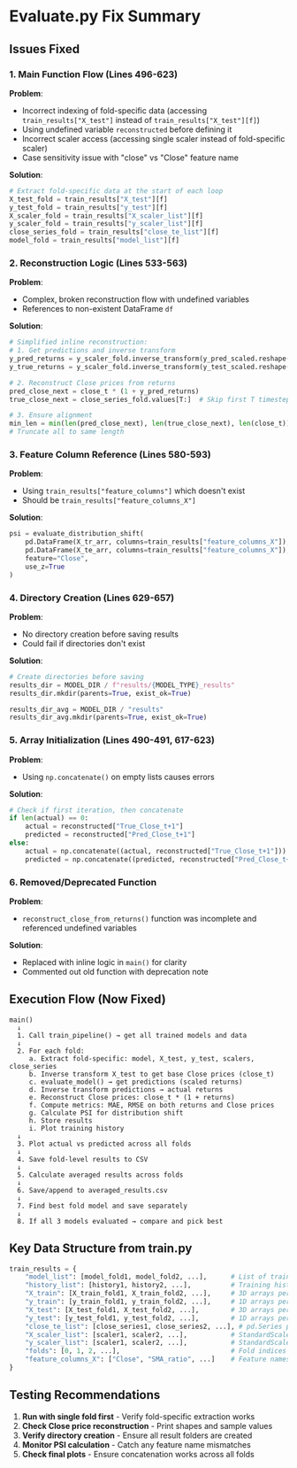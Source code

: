 # Evaluate.py Fix Summary

## Issues Fixed

### 1. **Main Function Flow (Lines 496-623)**
**Problem**: 
- Incorrect indexing of fold-specific data (accessing `train_results["X_test"]` instead of `train_results["X_test"][f]`)
- Using undefined variable `reconstructed` before defining it
- Incorrect scaler access (accessing single scaler instead of fold-specific scaler)
- Case sensitivity issue with "close" vs "Close" feature name

**Solution**:
```python
# Extract fold-specific data at the start of each loop
X_test_fold = train_results["X_test"][f]
y_test_fold = train_results["y_test"][f]
X_scaler_fold = train_results["X_scaler_list"][f]
y_scaler_fold = train_results["y_scaler_list"][f]
close_series_fold = train_results["close_te_list"][f]
model_fold = train_results["model_list"][f]
```

### 2. **Reconstruction Logic (Lines 533-563)**
**Problem**: 
- Complex, broken reconstruction flow with undefined variables
- References to non-existent DataFrame `df`

**Solution**:
```python
# Simplified inline reconstruction:
# 1. Get predictions and inverse transform
y_pred_returns = y_scaler_fold.inverse_transform(y_pred_scaled.reshape(-1, 1)).flatten()
y_true_returns = y_scaler_fold.inverse_transform(y_test_scaled.reshape(-1, 1)).flatten()

# 2. Reconstruct Close prices from returns
pred_close_next = close_t * (1 + y_pred_returns)
true_close_next = close_series_fold.values[T:]  # Skip first T timesteps

# 3. Ensure alignment
min_len = min(len(pred_close_next), len(true_close_next), len(close_t))
# Truncate all to same length
```

### 3. **Feature Column Reference (Lines 580-593)**
**Problem**: 
- Using `train_results["feature_columns"]` which doesn't exist
- Should be `train_results["feature_columns_X"]`

**Solution**:
```python
psi = evaluate_distribution_shift(
    pd.DataFrame(X_tr_arr, columns=train_results["feature_columns_X"]),
    pd.DataFrame(X_te_arr, columns=train_results["feature_columns_X"]),
    feature="Close",
    use_z=True
)
```

### 4. **Directory Creation (Lines 629-657)**
**Problem**: 
- No directory creation before saving results
- Could fail if directories don't exist

**Solution**:
```python
# Create directories before saving
results_dir = MODEL_DIR / f"results/{MODEL_TYPE}_results"
results_dir.mkdir(parents=True, exist_ok=True)

results_dir_avg = MODEL_DIR / "results"
results_dir_avg.mkdir(parents=True, exist_ok=True)
```

### 5. **Array Initialization (Lines 490-491, 617-623)**
**Problem**: 
- Using `np.concatenate()` on empty lists causes errors

**Solution**:
```python
# Check if first iteration, then concatenate
if len(actual) == 0:
    actual = reconstructed["True_Close_t+1"]
    predicted = reconstructed["Pred_Close_t+1"]
else:
    actual = np.concatenate((actual, reconstructed["True_Close_t+1"]))
    predicted = np.concatenate((predicted, reconstructed["Pred_Close_t+1"]))
```

### 6. **Removed/Deprecated Function**
**Problem**: 
- `reconstruct_close_from_returns()` function was incomplete and referenced undefined variables

**Solution**:
- Replaced with inline logic in `main()` for clarity
- Commented out old function with deprecation note

## Execution Flow (Now Fixed)

```
main()
  ↓
  1. Call train_pipeline() → get all trained models and data
  ↓
  2. For each fold:
     a. Extract fold-specific: model, X_test, y_test, scalers, close_series
     b. Inverse transform X_test to get base Close prices (close_t)
     c. evaluate_model() → get predictions (scaled returns)
     d. Inverse transform predictions → actual returns
     e. Reconstruct Close prices: close_t * (1 + returns)
     f. Compute metrics: MAE, RMSE on both returns and Close prices
     g. Calculate PSI for distribution shift
     h. Store results
     i. Plot training history
  ↓
  3. Plot actual vs predicted across all folds
  ↓
  4. Save fold-level results to CSV
  ↓
  5. Calculate averaged results across folds
  ↓
  6. Save/append to averaged_results.csv
  ↓
  7. Find best fold model and save separately
  ↓
  8. If all 3 models evaluated → compare and pick best
```

## Key Data Structure from train.py

```python
train_results = {
    "model_list": [model_fold1, model_fold2, ...],      # List of trained models
    "history_list": [history1, history2, ...],          # Training histories
    "X_train": [X_train_fold1, X_train_fold2, ...],     # 3D arrays per fold
    "y_train": [y_train_fold1, y_train_fold2, ...],     # 1D arrays per fold
    "X_test": [X_test_fold1, X_test_fold2, ...],        # 3D arrays per fold
    "y_test": [y_test_fold1, y_test_fold2, ...],        # 1D arrays per fold
    "close_te_list": [close_series1, close_series2, ...], # pd.Series per fold
    "X_scaler_list": [scaler1, scaler2, ...],           # StandardScaler per fold
    "y_scaler_list": [scaler1, scaler2, ...],           # StandardScaler per fold
    "folds": [0, 1, 2, ...],                            # Fold indices
    "feature_columns_X": ["Close", "SMA_ratio", ...]    # Feature names
}
```

## Testing Recommendations

1. **Run with single fold first** - Verify fold-specific extraction works
2. **Check Close price reconstruction** - Print shapes and sample values
3. **Verify directory creation** - Ensure all result folders are created
4. **Monitor PSI calculation** - Catch any feature name mismatches
5. **Check final plots** - Ensure concatenation works across all folds

